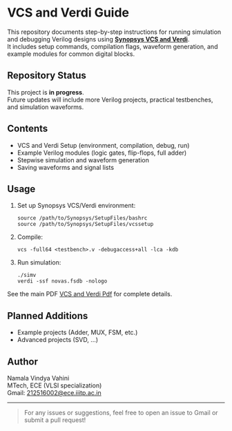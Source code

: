 # VCS and Verdi Guide

This repository documents step-by-step instructions for running simulation and debugging Verilog designs using [**Synopsys VCS and Verdi**](https://github.com/vindyav/Synopsys-VCS-and-Verdi/blob/main/VCS%20and%20Verdi.pdf).  
It includes setup commands, compilation flags, waveform generation, and example modules for common digital blocks.

## Repository Status

This project is **in progress**.  
Future updates will include more Verilog projects, practical testbenches, and simulation waveforms.

## Contents

- VCS and Verdi Setup (environment, compilation, debug, run)
- Example Verilog modules (logic gates, flip-flops, full adder)
- Stepwise simulation and waveform generation
- Saving waveforms and signal lists

## Usage

1. Set up Synopsys VCS/Verdi environment:
    ```
    source /path/to/Synopsys/SetupFiles/bashrc
    source /path/to/Synopsys/SetupFiles/vcssetup
    ```
2. Compile:
    ```
    vcs -full64 <testbench>.v -debugaccess+all -lca -kdb
    ```
3. Run simulation:
    ```
    ./simv
    verdi -ssf novas.fsdb -nologo
    ```

See the main PDF [VCS and Verdi Pdf](https://github.com/vindyav/Synopsys-VCS-and-Verdi/blob/main/VCS%20and%20Verdi.pdf) for complete details.

## Planned Additions
- Example projects (Adder, MUX, FSM, etc.)
- Advanced projects (SVD, ...)

## Author

Namala Vindya Vahini  
MTech, ECE (VLSI specialization)  
Gmail: 212516002@ece.iiitp.ac.in

---

> For any issues or suggestions, feel free to open an issue to Gmail or submit a pull request!


